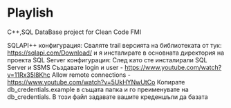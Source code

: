 # Playlish
C++,SQL DataBase project for Clean Code FMI 

SQLAPI++ конфигурация:
Сваляте trail версията на библиотеката от тук: https://sqlapi.com/Download/ и я инсталирате в основната директория на проекта
SQL Server конфигурация:
След като сте инсталирали SQL Server и SSMS Създавате login и user - https://www.youtube.com/watch?v=11Rx35l8Khc
Allow remote connections - https://www.youtube.com/watch?v=5UkHYNwUtCo
Копирате db_credentials.example в същата папка и го преименувате на db_credentials. В този файл задавате вашите креденшъли да базата
